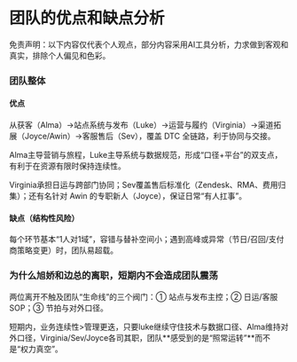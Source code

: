 # 团队的优点和缺点分析

免责声明：以下内容仅代表个人观点，部分内容采用AI工具分析，力求做到客观和真实，排除个人偏见和色彩。

### 团队整体
#### 优点

从获客（Alma）→站点系统与发布（Luke）→运营与履约（Virginia）→渠道拓展（Joyce/Awin）→客服售后（Sev），覆盖 DTC 全链路，利于协同与交接。

Alma主导营销与旅程，Luke主导系统与数据规范，形成“口径+平台”的双支点，有利于在资源有限时保持连续性。

Virginia承担日运与跨部门协同；Sev覆盖售后标准化（Zendesk、RMA、费用归集）；还有名针对 Awin 的专职新人（Joyce），保证日常“有人扛事”。


#### 缺点（结构性风险）

每个环节基本“1人对1域”，容错与替补空间小；遇到高峰或异常（节日/召回/支付商策略变更）时，团队易超载。

### 为什么旭娇和边总的离职，短期内不会造成团队震荡
两位离开不触及团队“生命线”的三个阀门：① 站点与发布主控；② 日运/客服SOP；③ 节拍与对外口径。

短期内，业务连续性>管理更迭，只要luke继续守住技术与数据口径、Alma维持对外口径，Virginia/Sev/Joyce各司其职，团队**感受到的是“照常运转”**而不是“权力真空”。
